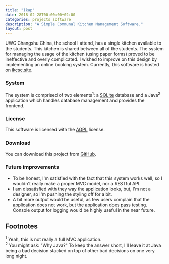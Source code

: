 ```yaml
---
title: "Ikap"
date: 2018-02-28T00:00:00+02:00
categories: projects software
description: "A Simple Communal Kitchen Management Software."
layout: post
---
```


UWC Changshu China, the school I attend, has a single kitchen available to the
students. This kitchen is shared between all of the students. The system for
managing the usage of the kitchen (using paper forms) proved to be ineffective
and overly complicated. I wished to improve on this design by implementing an
online booking system. Currently, this software is hosted on
[ikcsc.site](http://ikcsc.site).

### System

The system is comprised of two elements<sup>1</sup>: a
[SQLite](https://www.sqlite.org/index.html) database and a Java<sup>2</sup>
application which handles database management and provides the frontend.

### License

This software is licensed with the
[AGPL](https://www.gnu.org/licenses/agpl-3.0.en.html) license.

### Download

You can download this project from
[GitHub](https://github.com/markovejnovic/Ikap).

### Future improvements

* To be honest, I'm satisfied with the fact that this system works well, so I
  wouldn't really make a proper MVC model, nor a RESTful API.
* I am dissatisfied with they way the application looks, but, I'm not a
  designer, so I'm pushing the styling off for a bit.
* A bit more output would be useful, as few users complain that the application
  does not work, but the application does pass testing. Console output for
  logging would be highly useful in the near future.

## Footnotes
<sup>1</sup> Yeah, this is not really a full MVC application.</br>
<sup>2</sup> You might ask: "Why Java?" To keep the answer short, I'll leave it at Java being a bad decision stacked on top of other bad decisions on one very long night.
